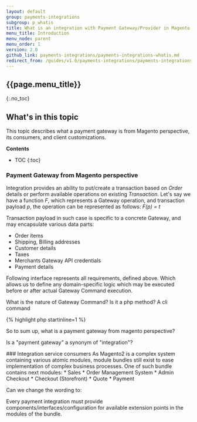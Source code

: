 ```yaml
---
layout: default
group: payments-integrations
subgroup: p_whatis
title: What is an integration with Payment Gateway/Provider in Magento
menu_title: Introduction
menu_node: parent
menu_order: 1
version: 2.0
github_link: payments-integrations/payments-integrations-whatis.md
redirect_from: /guides/v1.0/payments-integrations/payments-integrations-whatis.html
---
```


##  {{page.menu_title}}
{:.no_toc}

## What's in this topic
This topic describes what a payment gateway is from Magento perspective, its consumers, and client customizations.

**Contents**

* TOC
{:toc}

### Payment Gateway from Magento perspective
Integration provides an ability to put/create a transaction based on _Order_ details or perform available operations on existing _Transaction_.
Let's say we have a function _F_, which represents a Gateway operation, and transaction payload _p_, the operation can be represented as follows:
_F(p) = t_

Transaction payload in such case is specific to a concrete Gateway, and may encapsulate various data parts:

* Order items
* Shipping, Billing addresses
* Customer details
* Taxes
* Merchants Gateway API credentials
* Payment details

Following interface represents all requirements, defined above. Which allows us to define any domain-specific logic which may be executed before or after actual Gateway Command execution.

<p class="q">What is the nature of Gateway Command? Is it a php method? A cli command</p>

{% highlight php startinline=1 %}
<?php
namespace Magento\Payment\Gateway;

use Magento\Payment\Gateway\Command\CommandException;

/**
 * Interface CommandInterface
 * @package Magento\Payment\Gateway
 * @api
 */
interface CommandInterface
{
    /**
     * Executes command basing on business object
     *
     * @param array $commandSubject
     * @return null|Command\ResultInterface
     * @throws CommandException
     */
    public function execute(array $commandSubject);
}
{% endhighlight %}

<p class="q">So to sum up, what is a payment gateway from magento perspective?</p>
<p class="q">Is a "payment gateway" a synonym of "integration"?</p>

### Integration service consumers
As Magento2 is a complex system containing various atomic modules, module bundles still exist to ease implementation of complex business processes.
One of such bundle contains next modules:

* Sales
    * Order Management System
    * Admin Checkout
* Checkout (Storefront)
* Quote
* Payment

<p class="q'>What business process does this bundle implement?</p>

Next topics will be focused on Payment module in scope of this bundle.


### Client customizations

Each module from the bundle above requires every Payment integration to provide components/interfaces/configuration for available extension points to build a fullstack e-commerce platform.

<p class="q">Can we change the wording to:<p>

Every payment integration must provide components/interfaces/configuration for available extension points in the modules of the bundle. 

